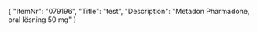 {
  "ItemNr": "079196",
  "Title": "test",
  "Description": "Metadon Pharmadone, oral lösning 50 mg"
}